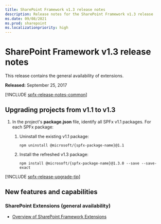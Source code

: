 ```yaml
---
title: SharePoint Framework v1.3 release notes
description: Release notes for the SharePoint Framework v1.3 release
ms.date: 09/08/2021
ms.prod: sharepoint
ms.localizationpriority: high
---
```

# SharePoint Framework v1.3 release notes

This release contains the general availability of extensions.

**Released:** September 25, 2017

[!INCLUDE [spfx-release-notes-common](../../includes/snippets/spfx-release-notes-common.md)]

## Upgrading projects from v1.1 to v1.3

1. In the project's **package.json** file, identify all SPFx v1.1 packages. For each SPFx package:
    1. Uninstall the existing v1.1 package:

        ```console
        npm uninstall @microsoft/{spfx-package-name}@1.1
        ```

    1. Install the refreshed v1.3 package:

        ```console
        npm install @microsoft/{spfx-package-name}@1.3.0 --save --save-exact
        ```

[!INCLUDE [spfx-release-upgrade-tip](../../includes/snippets/spfx-release-upgrade-tip.md)]

## New features and capabilities

### SharePoint Extensions (general availability)

- [Overview of SharePoint Framework Extensions](extensions/overview-extensions.md)